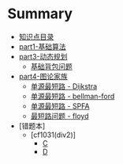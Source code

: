 # Summary

- [知识点目录](./知识点目录.md)
- [part1-基础算法]()
- [part3-动态规划]()
  - [基础背包问题](./part3-动态规划/基础背包问题.md)
- [part4-图论家族]()
  - [单源最短路 - Dijkstra](./part4-图论家族/单源最短路-dijkstra.md)
  - [单源最短路 - bellman-ford](./part4-图论家族/单源最短路-bellman-ford.md)
  - [单源最短路 - SPFA](./part4-图论家族/单源最短路-SPFA.md)
  - [最短路问题 - floyd](./part4-图论家族/最短路问题-floyd.md)
- [错题本]
  - [cf1031(div2)]
    - [C](./错题本/cf1031/C.md) 
    - [D](./错题本/cf1031/D.md) 